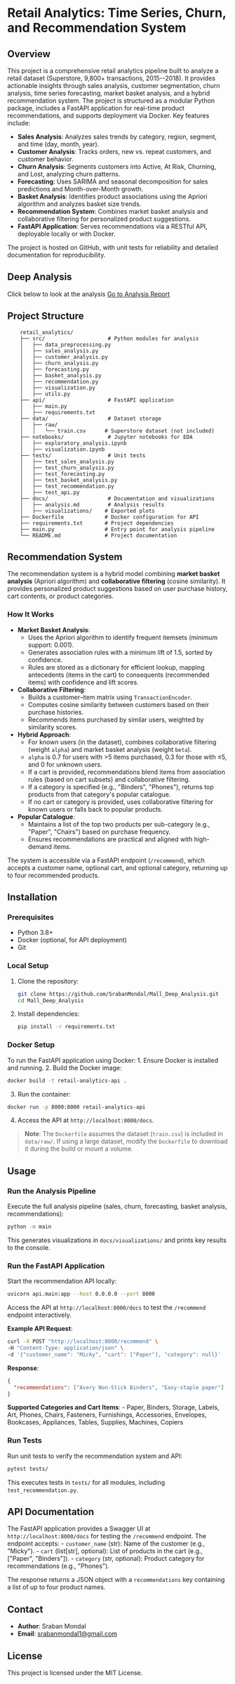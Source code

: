 # Retail Analytics: Time Series, Churn, and Recommendation System

## Overview

This project is a comprehensive retail analytics pipeline built to
analyze a retail dataset (Superstore, 9,800+ transactions, 2015--2018).
It provides actionable insights through sales analysis, customer
segmentation, churn analysis, time series forecasting, market basket
analysis, and a hybrid recommendation system. The project is structured
as a modular Python package, includes a FastAPI application for
real-time product recommendations, and supports deployment via Docker.
Key features include:

-   **Sales Analysis**: Analyzes sales trends by category, region,
    segment, and time (day, month, year).
-   **Customer Analysis**: Tracks orders, new vs. repeat customers, and
    customer behavior.
-   **Churn Analysis**: Segments customers into Active, At Risk,
    Churning, and Lost, analyzing churn patterns.
-   **Forecasting**: Uses SARIMA and seasonal decomposition for sales
    predictions and Month-over-Month growth.
-   **Basket Analysis**: Identifies product associations using the
    Apriori algorithm and analyzes basket size trends.
-   **Recommendation System**: Combines market basket analysis and
    collaborative filtering for personalized product suggestions.
-   **FastAPI Application**: Serves recommendations via a RESTful API,
    deployable locally or with Docker.

The project is hosted on GitHub, with unit tests for reliability and
detailed documentation for reproducibility.

## Deep Analysis
Click below to look at the analysis
[Go to Analysis Report](docs/analysis.md)

## Project Structure
```
    retail_analytics/
    ├── src/                    # Python modules for analysis
    │   ├── data_preprocessing.py
    │   ├── sales_analysis.py
    │   ├── customer_analysis.py
    │   ├── churn_analysis.py
    │   ├── forecasting.py
    │   ├── basket_analysis.py
    │   ├── recommendation.py
    │   ├── visualization.py
    │   ├── utils.py
    ├── api/                    # FastAPI application
    │   ├── main.py
    │   ├── requirements.txt
    ├── data/                   # Dataset storage
    │   ├── raw/
    │   │   └── train.csv      # Superstore dataset (not included)
    ├── notebooks/              # Jupyter notebooks for EDA
    │   ├── exploratory_analysis.ipynb
    │   ├── visualization.ipynb
    ├── tests/                  # Unit tests
    │   ├── test_sales_analysis.py
    │   ├── test_churn_analysis.py
    │   ├── test_forecasting.py
    │   ├── test_basket_analysis.py
    │   ├── test_recommendation.py
    │   ├── test_api.py
    ├── docs/                   # Documentation and visualizations
    │   ├── analysis.md         # Analysis results
    │   ├── visualizations/    # Exported plots
    ├── Dockerfile             # Docker configuration for API
    ├── requirements.txt       # Project dependencies
    ├── main.py                # Entry point for analysis pipeline
    └── README.md              # Project documentation
```
## Recommendation System

The recommendation system is a hybrid model combining **market basket
analysis** (Apriori algorithm) and **collaborative filtering** (cosine
similarity). It provides personalized product suggestions based on user
purchase history, cart contents, or product categories.

### How It Works

-   **Market Basket Analysis**:
    -   Uses the Apriori algorithm to identify frequent itemsets
        (minimum support: 0.001).
    -   Generates association rules with a minimum lift of 1.5, sorted
        by confidence.
    -   Rules are stored as a dictionary for efficient lookup, mapping
        antecedents (items in the cart) to consequents (recommended
        items) with confidence and lift scores.
-   **Collaborative Filtering**:
    -   Builds a customer-item matrix using `TransactionEncoder`.
    -   Computes cosine similarity between customers based on their
        purchase histories.
    -   Recommends items purchased by similar users, weighted by
        similarity scores.
-   **Hybrid Approach**:
    -   For known users (in the dataset), combines collaborative
        filtering (weight `alpha`) and market basket analysis (weight
        `beta`).
    -   `alpha` is 0.7 for users with \>5 items purchased, 0.3 for those
        with ≤5, and 0 for unknown users.
    -   If a cart is provided, recommendations blend items from
        association rules (based on cart subsets) and collaborative
        filtering.
    -   If a category is specified (e.g., "Binders", "Phones"), returns
        top products from that category's popular catalogue.
    -   If no cart or category is provided, uses collaborative filtering
        for known users or falls back to popular products.
-   **Popular Catalogue**:
    -   Maintains a list of the top two products per sub-category (e.g.,
        "Paper", "Chairs") based on purchase frequency.
    -   Ensures recommendations are practical and aligned with
        high-demand items.

The system is accessible via a FastAPI endpoint (`/recommend`), which
accepts a customer name, optional cart, and optional category, returning
up to four recommended products.

## Installation

### Prerequisites

-   Python 3.8+
-   Docker (optional, for API deployment)
-   Git

### Local Setup

1.  Clone the repository:

    ``` bash
    git clone https://github.com/SrabanMondal/Mall_Deep_Analysis.git
    cd Mall_Deep_Analysis
    ```

2.  Install dependencies:

    ``` bash
    pip install -r requirements.txt
    ```

### Docker Setup

To run the FastAPI application using Docker: 1. Ensure Docker is
installed and running. 2. Build the Docker image:
```bash    
docker build -t retail-analytics-api .
``` 
3. Run the container:
```bash    
docker run -p 8000:8000 retail-analytics-api
```
4. Access the API at `http://localhost:8000/docs`.

> **Note**: The `Dockerfile` assumes the dataset (`train.csv`) is
> included in `data/raw/`. If using a large dataset, modify the
> `Dockerfile` to download it during the build or mount a volume.

## Usage

### Run the Analysis Pipeline

Execute the full analysis pipeline (sales, churn, forecasting, basket
analysis, recommendations):

``` bash
python -m main
```

This generates visualizations in `docs/visualizations/` and prints key
results to the console.

### Run the FastAPI Application

Start the recommendation API locally:

``` bash
uvicorn api.main:app --host 0.0.0.0 --port 8000
```

Access the API at `http://localhost:8000/docs` to test the `/recommend`
endpoint interactively.

**Example API Request**:

``` bash
curl -X POST "http://localhost:8000/recommend" \
-H "Content-Type: application/json" \
-d '{"customer_name": "Micky", "cart": ["Paper"], "category": null}'
```

**Response**:

``` json
{
  "recommendations": ["Avery Non-Stick Binders", "Easy-staple paper"]
}
```

**Supported Categories and Cart Items**: - Paper, Binders, Storage, Labels, Art,
Phones, Chairs, Fasteners, Furnishings, Accessories, Envelopes,
Bookcases, Appliances, Tables, Supplies, Machines, Copiers

### Run Tests

Run unit tests to verify the recommendation system and API:

``` bash
pytest tests/
```

This executes tests in `tests/` for all modules, including
`test_recommendation.py`.

## API Documentation

The FastAPI application provides a Swagger UI at
`http://localhost:8000/docs` for testing the `/recommend` endpoint.
The endpoint accepts: - `customer_name` (str): Name of the customer (e.g.,
"Micky"). - `cart` (list\[str\], optional): List of products in the cart
(e.g., \["Paper", "Binders"\]). - `category` (str, optional): Product
category for recommendations (e.g., "Phones").

The response returns a JSON object with a `recommendations` key
containing a list of up to four product names.

## Contact

-   **Author**: Sraban Mondal
-   **Email**: srabanmondal1@gmail.com

## License

This project is licensed under the MIT License.
